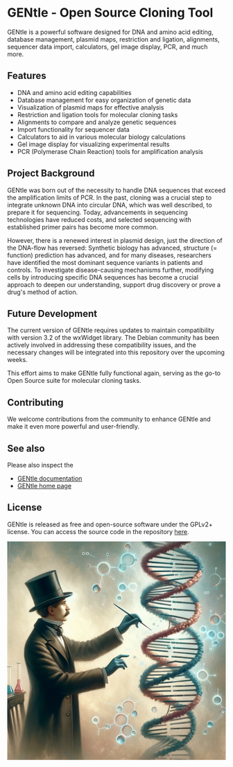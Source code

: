 # GENtle - Open Source Cloning Tool

GENtle is a powerful software designed for DNA and amino acid editing, database management, plasmid maps, restriction and ligation, alignments, sequencer data import, calculators, gel image display, PCR, and much more.

## Features

- DNA and amino acid editing capabilities
- Database management for easy organization of genetic data
- Visualization of plasmid maps for effective analysis
- Restriction and ligation tools for molecular cloning tasks
- Alignments to compare and analyze genetic sequences
- Import functionality for sequencer data
- Calculators to aid in various molecular biology calculations
- Gel image display for visualizing experimental results
- PCR (Polymerase Chain Reaction) tools for amplification analysis

## Project Background

GENtle was born out of the necessity to handle DNA sequences that exceed the amplification limits of PCR.
In the past, cloning was a crucial step to integrate unknown DNA into circular DNA, which was well described, to prepare it for sequencing.
Today, advancements in sequencing technologies have reduced costs, and selected sequencing with established primer pairs has become more common.

However, there is a renewed interest in plasmid design, just the direction of the DNA-flow has reversed:
Synthetic biology has advanced, structure (= function) prediction has advanced, and for many diseases, researchers have identified the most dominant sequence variants in patients and controls.
To investigate disease-causing mechanisms further, modifying cells by introducing specific DNA sequences has become a crucial approach to deepen our understanding, support drug discovery or prove a drug's method of action.

## Future Development

The current version of GENtle requires updates to maintain compatibility with version 3.2 of the wxWidget library.
The Debian community has been actively involved in addressing these compatibility issues, and the necessary changes will be integrated into this repository over the upcoming weeks.

This effort aims to make GENtle fully functional again, serving as the go-to Open Source suite for molecular cloning tasks.

## Contributing

We welcome contributions from the community to enhance GENtle and make it even more powerful and user-friendly.

## See also

Please also inspect the

 * [GENtle documentation](docs/manual.adoc)
 * [GENtle home page](http://gentle.magnusmanske.de/)

## License

GENtle is released as free and open-source software under the GPLv2+ license.
You can access the source code in the repository [here](https://github.com/GENtle-persons/gentle-m).

<img src="https://github.com/GENtle-persons/gentle-m/blob/main/docs/images/GENtle_DNA_forming_image.png">
